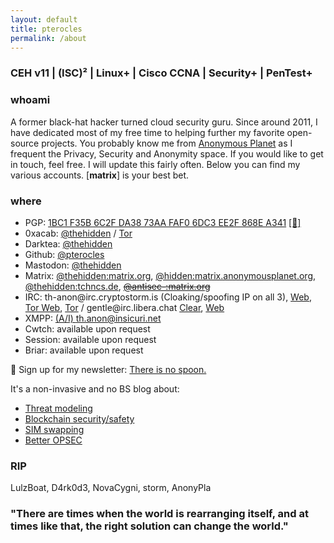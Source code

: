 ```yaml
---
layout: default
title: pterocles
permalink: /about
---
```


### CEH v11 | (ISC)² | Linux+ | Cisco CCNA | Security+ | PenTest+

### whoami

A former black-hat hacker turned cloud security guru. Since around 2011, I have dedicated most of my free time to helping further my favorite open-source projects. You probably know me from [Anonymous Planet](https://anonymousplanet.org/) as I frequent the Privacy, Security and Anonymity space. If you would like to get in touch, feel free. I will update this fairly often. Below you can find my various accounts. [**matrix**] is your best bet.

### where
- PGP: [1BC1 F35B 6C2F DA38 73AA FAF0 6DC3 EE2F 868E A341](https://keyoxide.org/hkp/1bc1f35b6c2fda3873aafaf06dc3ee2f868ea341) [[🔑]](PGP/0x6DC3EE2F868EA341.txt)
- 0xacab: [@thehidden](https://0xacab.org/thehidden) / [Tor](http://wmj5kiic7b6kjplpbvwadnht2nh2qnkbnqtcv3dyvpqtz7ssbssftxid.onion/thehidden)
- Darktea: [@thehidden](http://it7otdanqu7ktntxzm427cba6i53w6wlanlh23v5i3siqmos47pzhvyd.onion/thehidden)  
- Github: [@pterocles](https://github.com/pterocles)  
- Mastodon: <a rel="me" href="https://mastodon.social/@thehidden">@thehidden</a>
- Matrix: [@thehidden:matrix.org](https://matrix.to/#/@thehidden:matrix.org), [@hidden:matrix.anonymousplanet.org](https://matrix.to/#/@hidden:matrix.anonymousplanet.org), [@thehidden:tchncs.de](https://matrix.to/#/@thehidden:tchncs.de), ~~[@antisec-:matrix.org](https://matrix.to/#/@antisec-:matrix.org)~~
- IRC: th-anon\@irc.cryptostorm.is (Cloaking/spoofing IP on all 3), [Web](https://irc.cryptostorm.is/6697), [Tor Web](http://stormu36id5e62n2i7kq3v7batuy34dimpijx5euklgl5bwi65eaycyd.onion/chat/), [Tor](ircs://stormwio4d5qkewys7ymh5lezxs35qweyomvyeqddcxgkslt3sfltsad.onion:6697/cryptostorm) / gentle\@irc.libera.chat [Clear](ircs://irc.libera.chat:6697), [Web](https://web.libera.chat/)
- XMPP: [(A/I) th.anon@insicuri.net](xmpp:th.anon@insicuri.net?join)
- Cwtch: available upon request
- Session: available upon request
- Briar: available upon request

💌 Sign up for my newsletter: [There is no spoon.](https://screech.substack.com/)

It's a non-invasive and no BS blog about:

- [Threat modeling](https://screech.substack.com/p/a-proper-threat-model?s=w)
- [Blockchain security/safety](https://screech.substack.com/p/nothing-is-sacred?s=w)
- [SIM swapping](https://screech.substack.com/p/protect-yourself-from-sim-swapping?s=w)
- [Better OPSEC](https://screech.substack.com/p/lets-talk-about-safe-secs?s=w)

### RIP
LulzBoat, D4rk0d3, NovaCygni, storm, AnonyPla

### "There are times when the world is rearranging itself, and at times like that, the right solution can change the world."
